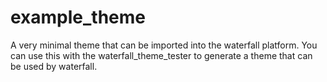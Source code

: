 example_theme
=============

A very minimal theme that can be imported into the waterfall platform.  You can use this with the waterfall_theme_tester to generate a theme that can be used by waterfall.